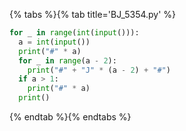 {% tabs %}{% tab title='BJ_5354.py' %}

```py
for _ in range(int(input())):
  a = int(input())
  print("#" * a)
  for _ in range(a - 2):
    print("#" + "J" * (a - 2) + "#")
  if a > 1:
    print("#" * a)
  print()
```

{% endtab %}{% endtabs %}

